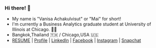 ### Hi there! 👋 
- My name is "Vanisa Achakulvisut" or "Mai" for short!
- I'm currently a Business Analytics graduate student at University of Illinois at Chicago. :woman_student: 
- Bangkok,Thailand :thailand: / Chicago,USA :us:
- [RESUME](https://maimaiva.github.io/resume/) | [Profile](https://maivanisa1.wixsite.com/my-profile) | [LinkedIn](https://www.linkedin.com/in/vanisaachakulvisut/) | [Facebook](https://www.facebook.com/vanisaachakulvisut/) | [Instagram](https://www.instagram.com/maimaiva/) | [Snapchat](https://www.snapchat.com/add/maimaiva)
